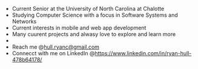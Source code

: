 - Current Senior at the University of North Carolina at Chalotte
- Studying Computer Science with a focus in Software Systems and Networks
- Current interests in mobile and web app development
- Many cuurent projects and alwasy love to explore and learn more
- 
- Reach me @hull.ryanc@gmail.com 
- Connecct with me on LinkedIn @https://www.linkedin.com/in/ryan-hull-478b64178/
